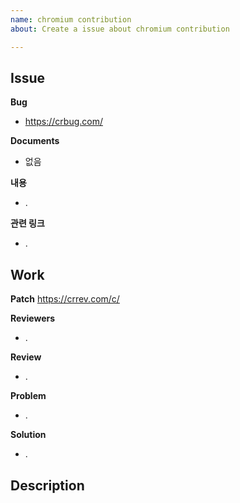 ```yaml
---
name: chromium contribution
about: Create a issue about chromium contribution

---
```


## Issue

**Bug**
- https://crbug.com/

**Documents**
- 없음

**내용**
- .

**관련 링크**
- .


## Work

**Patch**
https://crrev.com/c/

**Reviewers**
- .

**Review**
- .

**Problem**
- .

**Solution**
- .

## Description



